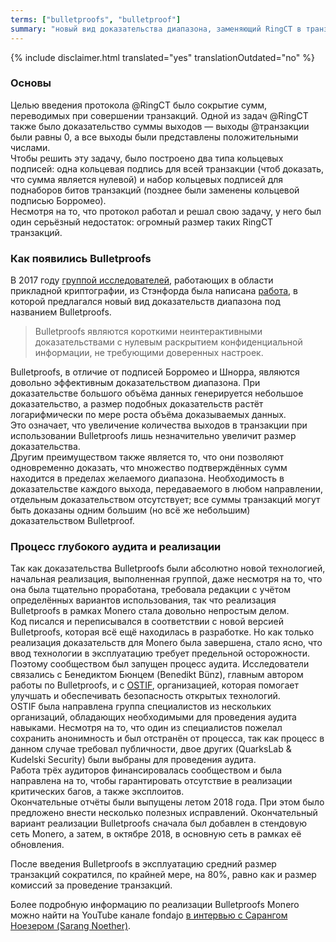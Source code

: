 ```yaml
---
terms: ["bulletproofs", "bulletproof"]
summary: "новый вид доказательства диапазона, заменяющий RingCT в транзакциях, для запутывания отправляемых сумм"
---
```


{% include disclaimer.html translated="yes" translationOutdated="no" %}
### Основы
Целью введения протокола @RingCT было сокрытие сумм, переводимых при совершении транзакций. Одной из задач @RingCT также было доказательство суммы выходов — выходы @транзакции были равны 0, а все выходы были представлены положительными числами.  
Чтобы решить эту задачу, было построено два типа кольцевых подписей: одна кольцевая подпись для всей транзакции (чтоб доказать, что сумма является нулевой) и набор кольцевых подписей для поднаборов битов транзакций (позднее были заменены кольцевой подписью Борромео).  
Несмотря на то, что протокол работал и решал свою задачу, у него был один серьёзный недостаток: огромный размер таких RingCT транзакций.

### Как появились Bulletproofs
В 2017 году [группой исследователей](https://crypto.stanford.edu/bulletproofs/), работающих в области прикладной криптографии, из Стэнфорда была написана [работа](https://eprint.iacr.org/2017/1066.pdf), в которой предлагался новый вид доказательств диапазона под названием Bulletproofs.  

> Bulletproofs являются короткими неинтерактивными доказательствами с нулевым раскрытием конфиденциальной информации, не требующими доверенных настроек.

Bulletproofs, в отличие от подписей Борромео и Шнорра, являются довольно эффективным доказательством диапазона. При доказательстве большого объёма данных генерируется небольшое доказательство, а размер подобных доказательств растёт логарифмически по мере роста объёма доказываемых данных.  
Это означает, что увеличение количества выходов в транзакции при использовании Bulletproofs лишь незначительно увеличит размер доказательства.  
Другим преимуществом также является то, что они позволяют одновременно доказать, что множество подтверждённых сумм находится в пределах желаемого диапазона. Необходимость в доказательстве каждого выхода, передаваемого в любом направлении, отдельным доказательством отсутствует; все суммы транзакций могут быть доказаны одним большим (но всё же небольшим) доказательством Bulletproof.

### Процесс глубокого аудита и реализации
Так как доказательства Bulletproofs были абсолютно новой технологией, начальная реализация, выполненная группой, даже несмотря на то, что она была тщательно проработана, требовала редакции с учётом определённых вариантов использования, так что реализация Bulletproofs в рамках Monero стала довольно непростым делом.  
Код писался и переписывался в соответствии с новой версией Bulletproofs, которая всё ещё находилась в разработке. Но как только реализация доказательств для Monero была завершена, стало ясно, что ввод технологии в эксплуатацию требует предельной осторожности.  
Поэтому сообществом был запущен процесс аудита. Исследователи связались с Бенедиктом Бюнцем (Benedikt Bünz), главным автором работы по Bulletproofs, и с [OSTIF](https://ostif.org/), организацией, которая помогает улучшать и обеспечивать безопасность открытых технологий.  
OSTIF была направлена группа специалистов из нескольких организаций, обладающих необходимыми для проведения аудита навыками. Несмотря на то, что один из специалистов пожелал сохранить анонимность и был отстранён от процесса, так как процесс в данном случае требовал публичности, двое других (QuarksLab & Kudelski Security) были выбраны для проведения аудита.  
Работа трёх аудиторов финансировалась сообществом и была направлена на то, чтобы гарантировать отсутствие в реализации критических багов, а также эксплоитов.  
Окончательные отчёты были выпущены летом 2018 года. При этом было предложено внести несколько полезных исправлений. Окончательный вариант реализации Bulletproofs сначала был добавлен в стендовую сеть Monero, а затем, в октябре 2018, в основную сеть в рамках её обновления.

После введения Bulletproofs в эксплуатацию средний размер транзакций сократился, по крайней мере, на 80%, равно как и размер комиссий за проведение транзакций.

Более подробную информацию по реализации Bulletproofs Monero можно найти на YouTube канале fondajo [в интервью с Сарангом Ноезером (Sarang Noether)](https://www.youtube.com/watch?v=6lEWqIMLzUU).
